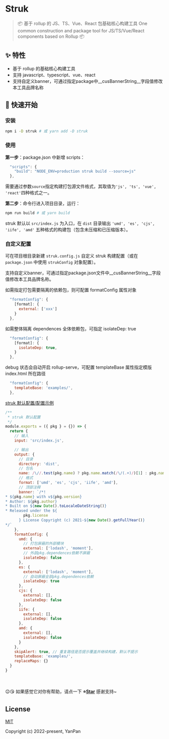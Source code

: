 <!-- <img src="icon.png" align="right" /> -->

# Struk [](https://github.com/yanppanmichael/struk#readme)

> 📦 基于 rollup 的 JS、TS、Vue、React 包基础核心构建工具
> One common construction and package tool for JS/TS/Vue/React components based on Rollup 📦

## ✨ 特性

- 基于 rollup 的基础核心构建工具
- 支持 javascript、typescript、vue、react
- 支持自定义banner，可通过指定package中__cusBannerString__字段值修改本工具品牌名称

## 🚀 快速开始

### 安装

```bash
npm i -D struk # 或 yarn add -D struk
```

### 使用

**第一步**：package.json 中新增 scripts：

```js
  "scripts": {
    "build": "NODE_ENV=production struk build --source=js"
  },
```

需要通过参数`source`指定构建打包源文件格式，其取值为`'js', 'ts', 'vue', 'react'`四种格式之一。

**第二步**：命令行进入项目目录，运行：

```bash
npm run build # 或 yarn build
```

struk 默认以 `src/index.js` 为入口，在 `dist` 目录输出 `'umd', 'es', 'cjs', 'iife', 'amd'` 五种格式的构建包（包含未压缩和已压缩版本）。

### 自定义配置

可在项目根目录新建 `struk.config.js` 自定义 struk 构建配置（或在 `package.json` 中使用 `strukConfig` 对象配置）。

支持自定义banner，可通过指定package.json文件中__cusBannerString__字段值修改本工具品牌名称。

如需指定打包需要隔离的依赖包，则可配置 formatConfig 属性对象

```js
  "formatConfig": {
    [format]: {
      external: ['xxx']
    }
  },
```

如需整体隔离 dependences 全体依赖包，可指定 isolateDep: true

```js
  "formatConfig": {
    [format]: {
      isolateDep: true,
    }
  },
```

debug 状态会自动开启 rollup-serve，可配置 templateBase 属性指定模版 index.html 所在路径

```js
  "formatConfig": {
    templateBase: 'examples/',
  },
```

[struk 默认配置/配置示例]()

```js
/**
 * struk 默认配置
 */
module.exports = ({ pkg } = {}) => {
  return {
    // 输入
    input: 'src/index.js',

    // 输出
    output: {
      // 目录
      directory: 'dist',
      // 包名
      name: /\//.test(pkg.name) ? pkg.name.match(/\/(.+)/)[1] : pkg.name,
      // 格式
      format: ['umd', 'es', 'cjs', 'iife', 'amd'],
      // 顶部注释
      banner: `/*!
* ${pkg.name} with v${pkg.version}
* Author: ${pkg.author}
* Built on ${new Date().toLocaleDateString()}
* Released under the ${
        pkg.license
      } License Copyright (c) 2021-${new Date().getFullYear()}
*/`
    },
    formatConfig: {
      umd: {
        // 打包屏蔽的外部模块
        external: ['lodash', 'moment'],
        // 外部pkg.dependences依赖不屏蔽
        isolateDep: false
      },
      es: {
        external: ['lodash', 'moment'],
        // 自动屏蔽全部pkg.dependences依赖
        isolateDep: true
      },
      cjs: {
        external: [],
        isolateDep: false
      },
      iife: {
        external: [],
        isolateDep: false
      },
      amd: {
        external: [],
        isolateDep: false
      }
    },
    skipAlert: true, // 重复路径是否提示覆盖并继续构建，默认不提示
    templateBase: 'examples/',
    replaceMaps: {}
  }
}
```

<br>
<br>
😉😘 如果感觉它对你有帮助，请点一下 <b>⭐️<a href="https://github.com/YanPanMichael/struk.git">Star</a></b> 感谢支持~

## License

[MIT](http://opensource.org/licenses/MIT)

Copyright (c) 2022-present, YanPan
